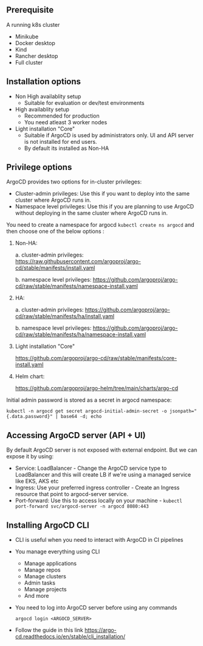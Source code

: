 ## Prerequisite

 A running k8s cluster
- Minikube
- Docker desktop
- Kind
- Rancher desktop
- Full cluster

## Installation options

- Non High availablity setup
  - Suitable for evaluation or dev/test environments
- High availablity setup
  - Recommended for production
  - You need atleast 3 worker nodes
- Light installation "Core"
  - Suitable if ArgoCD is used by administrators only. UI and API server is not installed for end users.
  - By default its installed as Non-HA
 
## Privilege options

ArgoCD provides two options for in-cluster privileges:
- Cluster-admin privileges: Use this if you want to deploy into the same cluster where ArgoCD runs in.
- Namespace level privileges: Use this if you are planning to use ArgoCD without deploying in the same cluster where ArgoCD runs in.

You need to create a namespace for argocd ```kubectl create ns argocd``` and then choose one of the below options :

1. Non-HA:

   a. cluster-admin privileges: https://raw.githubusercontent.com/argoproj/argo-cd/stable/manifests/install.yaml
   
   b. namespace level privileges: https://github.com/argoproj/argo-cd/raw/stable/manifests/namespace-install.yaml
2. HA:
   
   a. cluster-admin privileges: https://github.com/argoproj/argo-cd/raw/stable/manifests/ha/install.yaml

   b. namespace level privileges: https://github.com/argoproj/argo-cd/raw/stable/manifests/ha/namespace-install.yaml
3. Light installation "Core"

   https://github.com/argoproj/argo-cd/raw/stable/manifests/core-install.yaml

4. Helm chart:

   https://github.com/argoproj/argo-helm/tree/main/charts/argo-cd

Initial admin password is stored as a secret in argocd namespace:

`kubectl -n argocd get secret argocd-initial-admin-secret -o jsonpath="{.data.password}" | base64 -d; echo`

## Accessing ArgoCD server (API + UI)

By default ArgoCD server is not exposed with external endpoint. But we can expose it by using:

- Service: LoadBalancer - Change the ArgoCD service type to LoadBalancer and this will create LB if we're using a managed service like EKS, AKS etc
- Ingress: Use your preferred ingress controller - Create an Ingress resource that point to argocd-server service.
- Port-forward: Use this to access locally on your machine - ```kubectl port-forward svc/argocd-server -n argocd 8080:443```

## Installing ArgoCD CLI

- CLI is useful when you need to interact with ArgoCD in CI pipelines
- You manage everything using CLI
  - Manage applications
  - Manage repos
  - Manage clusters
  - Admin tasks
  - Manage projects
  - And more
- You need to log into ArgoCD server before using any commands

  ```argocd login <ARGOCD_SERVER>```
- Follow the guide in this link https://argo-cd.readthedocs.io/en/stable/cli_installation/
   

